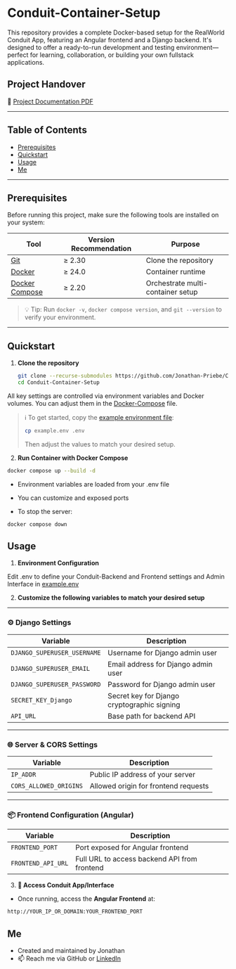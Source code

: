 # Conduit-Container-Setup
This repository provides a complete Docker-based setup for the RealWorld Conduit App, featuring an Angular frontend and a Django backend. It's designed to offer a ready-to-run development and testing environment—perfect for learning, collaboration, or building your own fullstack applications.

## Project Handover  

📄 [Project Documentation PDF](<./Conduit Container Checkliste.pdf>)

---

## Table of Contents  
- [Prerequisites](#prerequisites)  
- [Quickstart](#quickstart)  
- [Usage](#usage)  
- [Me](#me)

---

## Prerequisites  
Before running this project, make sure the following tools are installed on your system:

| Tool            | Version Recommendation | Purpose                              |
|-----------------|------------------------|--------------------------------------|
| [Git](https://git-scm.com/)            | ≥ 2.30                 | Clone the repository                 |
| [Docker](https://www.docker.com/)      | ≥ 24.0                 | Container runtime                    |
| [Docker Compose](https://docs.docker.com/compose/) | ≥ 2.20 | Orchestrate multi-container setup   |

> 💡 Tip: Run `docker -v`, `docker compose version`, and `git --version` to verify your environment.

---

## Quickstart  

1. **Clone the repository**

    ```bash
    git clone --recurse-submodules https://github.com/Jonathan-Priebe/Conduit-Container-Setup.git
    cd Conduit-Container-Setup
    ```

All key settings are controlled via environment variables and Docker volumes. You can adjust them in the [Docker-Compose](./docker-compose.yml) file.

> ℹ️ To get started, copy the [example environment file](./example.env):
> ```bash
> cp example.env .env
> ```
> Then adjust the values to match your desired setup.

2. **Run Container with Docker Compose**

  ```bash
  docker compose up --build -d
  ```
  - Environment variables are loaded from your .env file

  - You can customize and exposed ports

  - To stop the server:

  ```bash
  docker compose down
  ```

  ## Usage  
  
  1. **Environment Configuration**
  
  Edit .env to define your Conduit-Backend and Frontend settings and Admin Interface in [example.env](example.env)

  2. **Customize the following variables to match your desired setup**

---

### ⚙️ Django Settings

| Variable                   | Description                                      |
|----------------------------|--------------------------------------------------|
| `DJANGO_SUPERUSER_USERNAME` | Username for Django admin user                 |
| `DJANGO_SUPERUSER_EMAIL`    | Email address for Django admin user            |
| `DJANGO_SUPERUSER_PASSWORD` | Password for Django admin user                 |
| `SECRET_KEY_Django`         | Secret key for Django cryptographic signing    |
| `API_URL`                   | Base path for backend API                      |

---

### 🌐 Server & CORS Settings

| Variable               | Description                                      |
|------------------------|--------------------------------------------------|
| `IP_ADDR`              | Public IP address of your server                |
| `CORS_ALLOWED_ORIGINS`| Allowed origin for frontend requests             |

---

### 📦 Frontend Configuration (Angular)

| Variable               | Description                                      |
|------------------------|--------------------------------------------------|
| `FRONTEND_PORT`        | Port exposed for Angular frontend                |
| `FRONTEND_API_URL`     | Full URL to access backend API from frontend     |

3. **🚀 Access Conduit App/Interface**

- Once running, access the **Angular Frontend** at:
```bash
http://YOUR_IP_OR_DOMAIN:YOUR_FRONTEND_PORT
```

## Me  

- Created and maintained by Jonathan 
- 📫 Reach me via GitHub or [LinkedIn](https://www.linkedin.com/in/jonathan-p-34471b1a5/)
